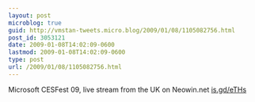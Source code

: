 ```yaml
---
layout: post
microblog: true
guid: http://vmstan-tweets.micro.blog/2009/01/08/1105082756.html
post_id: 3053121
date: 2009-01-08T14:02:09-0600
lastmod: 2009-01-08T14:02:09-0600
type: post
url: /2009/01/08/1105082756.html
---
```

Microsoft CESFest 09, live stream from the UK on Neowin.net [is.gd/eTHs](http://is.gd/eTHs)
